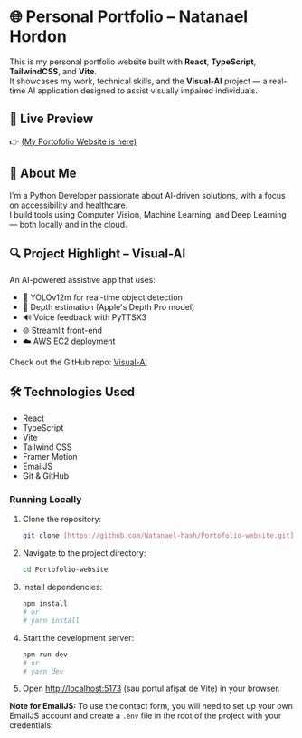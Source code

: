 # 🌐 Personal Portfolio – Natanael Hordon

This is my personal portfolio website built with **React**, **TypeScript**, **TailwindCSS**, and **Vite**.  
It showcases my work, technical skills, and the **Visual-AI** project — a real-time AI application designed to assist visually impaired individuals.

## 🚀 Live Preview

👉 [(My Portofolio Website is here)](https://portofolio-website-sage.vercel.app/)

## 🧠 About Me

I'm a Python Developer passionate about AI-driven solutions, with a focus on accessibility and healthcare.  
I build tools using Computer Vision, Machine Learning, and Deep Learning — both locally and in the cloud.

## 🔍 Project Highlight – Visual-AI

An AI-powered assistive app that uses:
- 🧠 YOLOv12m for real-time object detection  
- 📏 Depth estimation (Apple's Depth Pro model)  
- 🔊 Voice feedback with PyTTSX3  
- 🌐 Streamlit front-end  
- ☁️ AWS EC2 deployment  

Check out the GitHub repo: [Visual-AI](https://github.com/Natanael-hash/Visual-AI)

## 🛠️ Technologies Used

- React
- TypeScript
- Vite
- Tailwind CSS
- Framer Motion
- EmailJS
- Git & GitHub

### Running Locally

1. Clone the repository:
   ```bash
   git clone [https://github.com/Natanael-hash/Portofolio-website.git](https://github.com/Natanael-hash/Portofolio-website.git)
   ```
2. Navigate to the project directory:
   ```bash
   cd Portofolio-website
   ```
3. Install dependencies:
   ```bash
   npm install
   # or
   # yarn install
   ```
4. Start the development server:
   ```bash
   npm run dev
   # or
   # yarn dev
   ```
5. Open [http://localhost:5173](http://localhost:5173) (sau portul afișat de Vite) in your browser.

**Note for EmailJS:** To use the contact form, you will need to set up your own EmailJS account and create a `.env` file in the root of the project with your credentials: